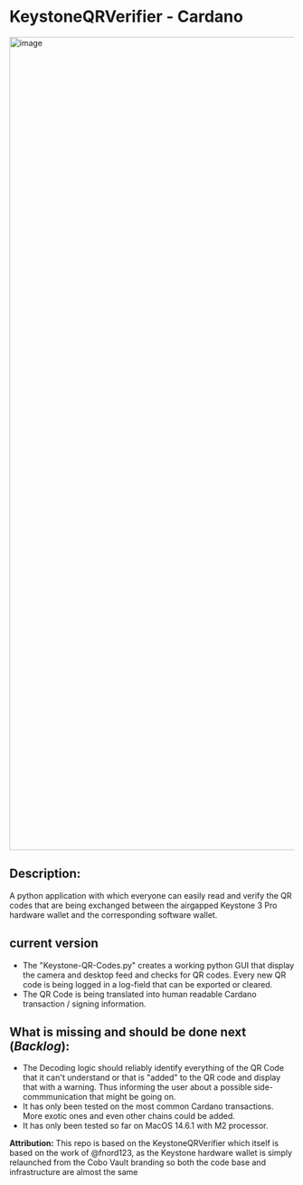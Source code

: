 # KeystoneQRVerifier - Cardano

<img width="1436" alt="image" src="https://github.com/user-attachments/assets/db039f11-cd9d-4021-8dbb-736e69c0d41e">


## Description:
A python application with which everyone can easily read and verify the QR codes that are being exchanged between the airgapped Keystone 3 Pro hardware wallet and the corresponding software wallet.

## current version
- The "Keystone-QR-Codes.py" creates a working python GUI that display the camera and desktop feed and checks for QR codes.
Every new QR code is being logged in a log-field that can be exported or cleared.
- The QR Code is being translated into human readable Cardano transaction / signing information.

## What is missing and should be done next (_Backlog_):
- The Decoding logic should reliably identify everything of the QR Code that it can't understand or that is "added" to the QR code and display that with a warning. Thus informing the user about a possible side-commmunication that might be going on.
- It has only been tested on the most common Cardano transactions. More exotic ones and even other chains could be added.
- It has only been tested so far on MacOS 14.6.1 with M2 processor. 



**Attribution:**
This repo is based on the KeystoneQRVerifier which itself is based on the work of @fnord123, as the Keystone hardware wallet is simply relaunched from the Cobo Vault branding so both the code base and infrastructure are almost the same

